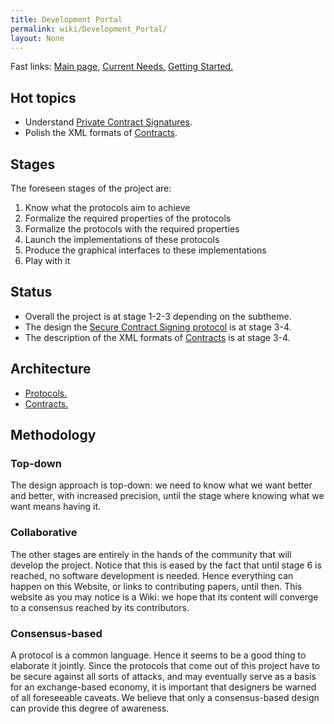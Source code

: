 ```yaml
---
title: Development Portal
permalink: wiki/Development_Portal/
layout: None
---
```


Fast links: [Main page,](/wiki/Secure_eXchange_Procotols "wikilink") [Current
Needs,](/wiki/Current_Needs "wikilink") [Getting
Started.](/wiki/Getting_Started "wikilink")

Hot topics
----------

-   Understand [Private Contract
    Signatures](/wiki/Private_Contract_Signatures "wikilink").
-   Polish the XML formats of [Contracts](/wiki/Contracts "wikilink").

Stages
------

The foreseen stages of the project are:

1.  Know what the protocols aim to achieve
2.  Formalize the required properties of the protocols
3.  Formalize the protocols with the required properties
4.  Launch the implementations of these protocols
5.  Produce the graphical interfaces to these implementations
6.  Play with it

Status
------

-   Overall the project is at stage 1-2-3 depending on the subtheme.
-   The design the [Secure Contract Signing
    protocol](/wiki/Secure_Contract_Signing_Protocol "wikilink") is at
    stage 3-4.
-   The description of the XML formats of
    [Contracts](/wiki/Contracts "wikilink") is at stage 3-4.

Architecture
------------

-   [Protocols.](/wiki/Secure_Contract_Signing_Protocol "wikilink")
-   [Contracts.](/wiki/Contracts "wikilink")

Methodology
-----------

### Top-down

The design approach is top-down: we need to know what we want better and
better, with increased precision, until the stage where knowing what we
want means having it.

### Collaborative

The other stages are entirely in the hands of the community that will
develop the project. Notice that this is eased by the fact that until
stage 6 is reached, no software development is needed. Hence everything
can happen on this Website, or links to contributing papers, until then.
This website as you may notice is a Wiki: we hope that its content will
converge to a consensus reached by its contributors.

### Consensus-based

A protocol is a common language. Hence it seems to be a good thing to
elaborate it jointly. Since the protocols that come out of this project
have to be secure against all sorts of attacks, and may eventually serve
as a basis for an exchange-based economy, it is important that designers
be warned of all foreseeable caveats. We believe that only a
consensus-based design can provide this degree of awareness.
